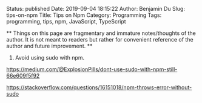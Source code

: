 Status: published
Date: 2019-09-04 18:15:22
Author: Benjamin Du
Slug: tips-on-npm
Title: Tips on Npm
Category: Programming
Tags: programming, tips, npm, JavaScript, TypeScript

**
Things on this page are fragmentary and immature notes/thoughts of the author.
It is not meant to readers but rather for convenient reference of the author and future improvement.
**

1. Avoid using sudo with npm.

https://medium.com/@ExplosionPills/dont-use-sudo-with-npm-still-66e609f5f92


https://stackoverflow.com/questions/16151018/npm-throws-error-without-sudo
